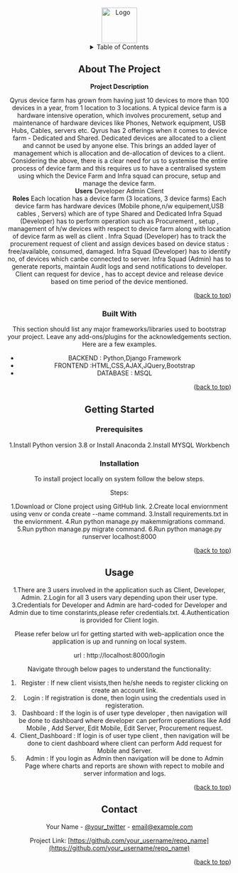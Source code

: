 <a name="readme-top"></a>

<!-- PROJECT LOGO -->
<br />
<div align="center">
    <img src="static/img/logo.png" alt="Logo" width="80" height="80">
  </a>

<!-- TABLE OF CONTENTS -->
<details>
  <summary>Table of Contents</summary>
  <ol>
    <li>
      <a href="#about-the-project">About The Project</a>
      <ul>
        <li><a href="#built-with">Built With</a></li>
      </ul>
    </li>
    <li>
      <a href="#getting-started">Getting Started</a>
      <ul>
        <li><a href="#prerequisites">Prerequisites</a></li>
        <li><a href="#installation">Installation</a></li>
      </ul>
    </li>
    <li><a href="#usage">Usage</a></li>
    <li><a href="#contact">Contact</a></li>
  </ol>
</details>



<!-- ABOUT THE PROJECT -->
## About The Project
<b>Project Description</b>

Qyrus device farm has grown from having just 10 devices to more than 100 devices in a year, from 1 location to 3 locations. 
A typical device farm is a hardware intensive operation, which involves procurement, setup and maintenance of hardware devices like Phones, Network equipment, USB Hubs, Cables, servers etc.
Qyrus has 2 offerings when it comes to device farm - Dedicated and Shared. 
Dedicated devices are allocated to a client and cannot be used by anyone else. This brings an added layer of management which is allocation and de-allocation of devices to a client.
Considering the above, there is a clear need for us to systemise the entire process of device farm and this requires us to have a centralised system using which the Device Farm and Infra squad can procure, setup and manage the device farm.
<br>
<b>Users</b>
Developer
Admin 
Client
<br>
<b>Roles</b>
Each location has a device farm (3 locations, 3 device farms)
Each device farm has hardware devices (Mobile phone,n/w equipement,USB cables , Servers) which are of type Shared and Dedicated
Infra Squad (Developer) has to perform operation such as  Procurement , setup , management of h/w devices with respect to device farm along with location of device farm as well as client .
Infra Squad (Developer) has to track the procurement request of client and assign devices based on device status : free/available, consumed, damaged.
Infra Squad (Developer) has to identify no, of devices which canbe connected to server.
Infra Squad (Admin) has to generate reports, maintain Audit logs and send notifications to developer.
Client can request for device , has to accept device and release device based on time period of the device mentioned. 

<p align="right">(<a href="#readme-top">back to top</a>)</p>



### Built With

This section should list any major frameworks/libraries used to bootstrap your project. Leave any add-ons/plugins for the acknowledgements section. Here are a few examples.

* BACKEND : Python,Django Framework
* FRONTEND :HTML,CSS,AJAX,JQuery,Bootstrap
* DATABASE : MSQL

<p align="right">(<a href="#readme-top">back to top</a>)</p>



<!-- GETTING STARTED -->
## Getting Started


### Prerequisites

1.Install Python version 3.8 or Install Anaconda
2.Install MYSQL Workbench


### Installation
To install project locally on system follow the below steps.

Steps:

1.Download or Clone project using GitHub link.
2.Create local enviornment using venv or conda create --name command.
3.Install requirements.txt in the enviornment.
4.Run python manage.py makemmigrations command.
5.Run python manage.py migrate command.
6.Run python manage.py runserver localhost:8000

<p align="right">(<a href="#readme-top">back to top</a>)</p>



<!-- USAGE EXAMPLES -->
## Usage

1.There are 3 users involved in the application such as Client, Developer, Admin.
2.Login for all 3 users vary depending upon their user type.
3.Credentials for Developer and Admin are hard-coded for Developer and Admin due to time constarints,please refer credentials.txt.
4.Authentication is provided for Client login.

Please refer below url for getting started with web-application once the application is up and running on local system.

url :  http://localhost:8000/login

Navigate through below pages to understand the functionality:

1. Register : If new client visists,then he/she needs to register clicking on create an account link.
2. Login : If registration is done, then login using the credentials used in registeration.
3. Dashboard : If the login is of user type developer , then navigation will be done to dashboard where developer can perform operations like Add Mobile , Add Server, Edit Mobile, Edit Server, Procurement request.
4. Client_Dashboard : If login is of user type client , then navigation will be done to cient dashboard where client can perform Add request for Mobile and Server.
5. Admin : If you login as Admin then navigation will be done to Admin Page where charts and reports are shown with repect to mobile and server information and logs.

<p align="right">(<a href="#readme-top">back to top</a>)</p>

<!-- CONTACT -->
## Contact

Your Name - [@your_twitter](https://twitter.com/your_username) - email@example.com

Project Link: [https://github.com/your_username/repo_name](https://github.com/your_username/repo_name)

<p align="right">(<a href="#readme-top">back to top</a>)</p>


